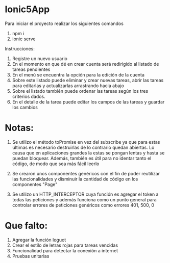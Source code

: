 # Ionic5App
Para iniciar el proyecto realizar los siguientes comandos
1. npm i
2. ionic serve

Instrucciones:
1. Registre un nuevo usuario
2. En el momento en que dé en crear cuenta será redirigido al listado de tareas pendientes
3. En el menú se encuentra la opción para la edición de la cuenta
4. Sobre este listado puede eliminar y crear nuevas tareas, abrir las tareas para editarlas y actualizarlas arrastrando hacia abajo
5. Sobre el listado también puede ordenar las tareas según los tres criterios dados.  
6. En el detalle de la tarea puede editar los campos de las tareas y guardar los cambios

# Notas:
1. Se utilizo el método toPromise en vez del subscribe ya que para estas últimas es necesario destruirlas de lo contrario quedan abiertas.
Lo causa que en aplicaciones grandes la estas se pongan lentas y hasta se puedan bloquear. Además, también es útil para no identar tanto 
el código, de modo que sea más fácil leerlo

2. Se crearon unos componentes genéricos con el fin de poder reutilizar las funcionalidades y disminuir la cantidad de código en los componentes "Page"
3. Se utilizo un HTTP_INTERCEPTOR cuya función es agregar el token a todas las peticiones y además funciona como un punto general para
controlar errores de peticiones genéricos como errores 401, 500, 0


# Que falto:
1. Agregar la función loguot
2. Crear el estilo de letras rojas para tareas vencidas
3. Funcionalidad para detectar la conexión a internet
4. Pruebas unitarias
